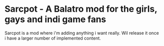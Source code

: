 # Sarcpot - A Balatro mod for the girls, gays and indi game fans

Sarcpot is a mod where i'm adding anything i want really. Wil release it once i have a larger number of implemented content.
